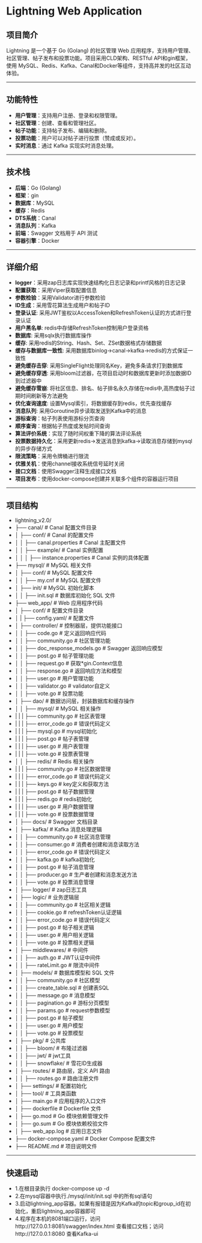 # Lightning Web Application

## 项目简介
Lightning 是一个基于 Go (Golang) 的社区管理 Web 应用程序，支持用户管理、社区管理、帖子发布和投票功能。项目采用CLD架构、RESTful API和gin框架，使用 MySQL、Redis、Kafka、Canal和Docker等组件，支持高并发的社区互动体验。

---

## 功能特性
- **用户管理**：支持用户注册、登录和权限管理。
- **社区管理**：创建、查看和管理社区。
- **帖子功能**：支持帖子发布、编辑和删除。
- **投票功能**：用户可以对帖子进行投票（赞成或反对）。
- **实时消息**：通过 Kafka 实现实时消息处理。

---

## 技术栈
- **后端**：Go (Golang)
- **框架**：gin
- **数据库**：MySQL
- **缓存**：Redis
- **DTS系统**：Canal
- **消息队列**：Kafka
- **前端**：Swagger 文档用于 API 测试
- **容器引擎**：Docker

---

## 详细介绍
- **logger**：采用zap日志库实现快速结构化日志记录和printf风格的日志记录
- **配置获取**：采用Viper获取配置信息
- **参数检验**：采用Validator进行参数检验
- **ID生成**：采用雪花算法生成用户和帖子ID
- **登录认证**: 采用JWT鉴权以AccessToken和RefreshToken认证的方式进行登录认证
- **用户黑名单**: redis中存储RefreshToken控制用户登录资格
- **数据库**: 采用sqlx执行数据库操作
- **缓存**: 采用redis的String、Hash、Set、ZSet数据格式存储数据
- **缓存与数据库一致性**: 采用数据库binlog->canal->kafka->redis的方式保证一致性
- **避免缓存击穿**: 采用SingleFlight处理同名Key，避免多条请求打到数据库
- **避免缓存穿透**: 采用bloom过滤器，在项目启动时和数据库更新时添加数据ID到过滤器中
- **避免缓存雪崩**: 将社区信息、排名、帖子排名永久存储在redis中,高热度帖子过期时间刷新等方法避免
- **优化查询速度**: 设置Mysql索引，将数据缓存到redis，优先查找缓存
- **消息队列**: 采用Goroutine异步读取发送到Kafka中的消息
- **游标查询**：帖子列表使用游标分页查询
- **顺序查询**：根据帖子热度或发帖时间查询
- **算法评价系统**：实现了随时间权重下降的算法评论系统
- **投票数据持久化**：采用更新redis->发送消息到kafka->读取消息存储到mysql的异步存储方式
- **限流策略**：采用令牌桶进行限流
- **优雅关机**：使用channel接收系统信号延时关闭
- **接口文档**：使用Swagger注释生成接口文档
- **项目发布**：使用docker-compose创建并关联多个组件的容器运行项目

---

## 项目结构
- lightning_v2.0/
- ├── canal/                              # Canal 配置文件目录
- │   ├── conf/                           # Canal 的配置文件
- │   │   ├── canal.properties            # Canal 主配置文件
- │   │   ├── example/                    # Canal 实例配置
- │   │   │   ├── instance.properties     # Canal 实例的具体配置
- ├── mysql/                  # MySQL 相关文件
- │   ├── conf/               # MySQL 配置文件
- │   │   ├── my.cnf          # MySQL 配置文件
- │   ├── init/               # MySQL 初始化脚本
- │   │   ├── init.sql        # 数据库初始化 SQL 文件
- ├── web_app/                            # Web 应用程序代码
- │   ├── conf/                           # 配置文件目录
- │   |   ├── config.yaml/                # 配置文件
- │   ├── controller/                     # 控制器层，提供功能接口
- │   │   ├── code.go                     # 定义返回响应代码
- │   │   ├── community.go                # 社区管理功能
- │   │   ├── doc_response_models.go      # Swagger 返回响应模型
- │   │   ├── post.go                     # 帖子管理功能
- │   │   ├── request.go                  # 获取*gin.Context信息
- │   │   ├── response.go                 # 返回响应方法和模型
- │   │   ├── user.go                     # 用户管理功能
- │   │   ├── validator.go                # validator自定义
- │   │   ├── vote.go                     # 投票功能
- │   ├── dao/                            # 数据访问层，封装数据库和缓存操作
- │   │   ├── mysql/                      # MySQL 相关操作
- |   |   |   ├── community.go            # 社区表管理 
- |   |   |   ├── error_code.go           # 错误代码定义
- |   |   |   ├── mysql.go                # mysql初始化
- |   |   |   ├── post.go                 # 帖子表管理
- |   |   |   ├── user.go                 # 用户表管理 
- |   |   |   ├── vote.go                 # 投票表管理   
- │   │   ├── redis/                      # Redis 相关操作
- |   |   |   ├── community.go            # 社区数据管理
- |   |   |   ├── error_code.go           # 错误代码定义
- |   |   |   ├── keys.go                 # key定义和获取方法
- |   |   |   ├── post.go                 # 帖子数据管理
- |   |   |   ├── redis.go                # redis初始化
- |   |   |   ├── user.go                 # 用户数据管理
- |   |   |   ├── vote.go                 # 投票数据管理
- │   ├── docs/                           # Swagger 文档目录
- │   ├── kafka/                          # Kafka 消息处理逻辑
- │   │   ├── community.go                # 社区消息管理
- │   │   ├── consumer.go                 # 消费者创建和消息读取方法
- │   │   ├── error_code.go               # 错误代码定义
- │   │   ├── kafka.go                    # kafka初始化
- │   │   ├── post.go                     # 帖子消息管理
- │   │   ├── producer.go                 # 生产者创建和消息发送方法
- │   │   ├── vote.go                     # 投票消息管理
- │   ├── logger/                         # zap日志工具
- │   ├── logic/                          # 业务逻辑层
- │   │   ├── community.go                # 社区相关逻辑
- │   │   ├── cookie.go                   # refreshToken认证逻辑
- │   │   ├── error_code.go               # 错误代码定义
- │   │   ├── post.go                     # 帖子相关逻辑
- │   │   ├── user.go                     # 用户相关逻辑
- │   │   ├── vote.go                     # 投票相关逻辑
- │   ├── middlewares/                    # 中间件
- │   │   ├── auth.go                     # JWT认证中间件
- │   │   ├── rateLimit.go                # 限流中间件
- │   ├── models/                         # 数据库模型和 SQL 文件
- │   │   ├── community.go                # 社区模型
- │   │   ├── create_table.sql            # 创建表SQL
- │   │   ├── message.go                  # 消息模型
- │   │   ├── pagination.go               # 游标分页模型
- │   │   ├── params.go                   # request参数模型
- │   │   ├── post.go                     # 帖子模型
- │   │   ├── user.go                     # 用户模型
- │   │   ├── vote.go                     # 投票模型
- │   ├── pkg/                            # 公共库
- │   │   ├── bloom/                      # 布隆过滤器
- │   │   ├── jwt/                        # jwt工具
- │   │   ├── snowflake/                  # 雪花ID生成器
- │   ├── routes/                         # 路由层，定义 API 路由
- │   │   ├── routes.go                   # 路由注册文件
- │   ├── settings/                       # 配置初始化
- │   ├── tool/                           # 工具类函数
- │   ├── main.go                         # 应用程序的入口文件
- │   ├── dockerfile                      # Dockerfile 文件
- │   ├── go.mod                          # Go 模块依赖管理文件
- │   ├── go.sum                          # Go 模块依赖校验文件
- │   ├── web_app.log                     # 应用日志文件
- ├── docker-compose.yaml     # Docker Compose 配置文件
- ├── README.md               # 项目说明文件

---

## 快速启动
- 1.在根目录执行 docker-compose up -d
- 2.在mysql容器中执行./mysql/init/init.sql 中的所有sql语句
- 3.启动lightning_app容器。如果有报错是因为Kafka的topic和group_id在初始化，重启lightning_app容器即可
- 4.程序在本机的8081端口运行，访问http://127.0.0.1:8081/swagger/index.html 查看接口文档；访问http://127.0.0.1:8080 查看Kafka-ui

